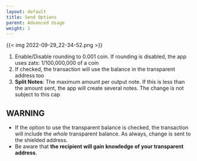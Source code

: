 ```yaml
---
layout: default
title: Send Options
parent: Advanced Usage
weight: 1
---
```


{{< img 2022-09-29_22-34-52.png >}}

1. Enable/Disable rounding to 0.001 coin. If rounding is disabled,
the app uses zats: 1/100,000,000 of a coin
2. If checked, the transaction will use the balance in the transparent address too
3. **Split Notes**: The maximum amount per output note. If this is less than the amount
sent, the app will create several notes. The change is not subject to
this cap

## WARNING

- If the option to use the transparent balance is checked, the transaction
will include the *whole* transparent balance. As always, change is sent to the 
shielded address.
- Be aware that **the recipient will gain knowledge of your transparent address**.